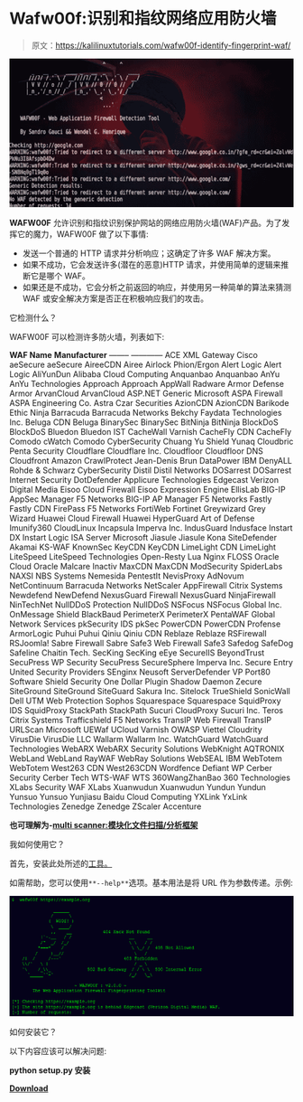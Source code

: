 # Wafw00f:识别和指纹网络应用防火墙

> 原文：<https://kalilinuxtutorials.com/wafw00f-identify-fingerprint-waf/>

[![Wafw00f : Identify & Fingerprint Web Application Firewall](img/ff4193314192777fa4369da7df1ef76d.png "Wafw00f : Identify & Fingerprint Web Application Firewall")](https://1.bp.blogspot.com/-zEku2-iGuho/XhXpDeJ2l7I/AAAAAAAAEVA/E58W9SN26S47IKFJFCU9Fb9C1Rsn7bf9ACLcBGAsYHQ/s1600/WAF%25281%2529.png)

**WAFW00F** 允许识别和指纹识别保护网站的网络应用防火墙(WAF)产品。为了发挥它的魔力，WAFW00F 做了以下事情:

*   发送一个普通的 HTTP 请求并分析响应；这确定了许多 WAF 解决方案。
*   如果不成功，它会发送许多(潜在的恶意)HTTP 请求，并使用简单的逻辑来推断它是哪个 WAF。
*   如果还是不成功，它会分析之前返回的响应，并使用另一种简单的算法来猜测 WAF 或安全解决方案是否正在积极响应我们的攻击。

它检测什么？

WAFW00F 可以检测许多防火墙，列表如下:

**WAF Name** **Manufacturer**
——– ————
ACE XML Gateway Cisco
aeSecure aeSecure
AireeCDN Airee
Airlock Phion/Ergon
Alert Logic Alert Logic
AliYunDun Alibaba Cloud Computing
Anquanbao Anquanbao
AnYu AnYu Technologies
Approach Approach
AppWall Radware
Armor Defense Armor
ArvanCloud ArvanCloud
ASP.NET Generic Microsoft
ASPA Firewall ASPA Engineering Co.
Astra Czar Securities
AzionCDN AzionCDN
Barikode Ethic Ninja
Barracuda Barracuda Networks
Bekchy Faydata Technologies Inc.
Beluga CDN Beluga
BinarySec BinarySec
BitNinja BitNinja
BlockDoS BlockDoS
Bluedon Bluedon IST
CacheWall Varnish
CacheFly CDN CacheFly
Comodo cWatch Comodo CyberSecurity
Chuang Yu Shield Yunaq
Cloudbric Penta Security
Cloudflare Cloudflare Inc.
Cloudfloor Cloudfloor DNS
Cloudfront Amazon
CrawlProtect Jean-Denis Brun
DataPower IBM
DenyALL Rohde & Schwarz CyberSecurity
Distil Distil Networks
DOSarrest DOSarrest Internet Security
DotDefender Applicure Technologies
Edgecast Verizon Digital Media
Eisoo Cloud Firewall Eisoo
Expression Engine EllisLab
BIG-IP AppSec Manager F5 Networks
BIG-IP AP Manager F5 Networks
Fastly Fastly CDN
FirePass F5 Networks
FortiWeb Fortinet
Greywizard Grey Wizard
Huawei Cloud Firewall Huawei
HyperGuard Art of Defense
Imunify360 CloudLinux
Incapsula Imperva Inc.
IndusGuard Indusface
Instart DX Instart Logic
ISA Server Microsoft
Jiasule Jiasule
Kona SiteDefender Akamai
KS-WAF KnownSec
KeyCDN KeyCDN
LimeLight CDN LimeLight
LiteSpeed LiteSpeed Technologies
Open-Resty Lua Nginx FLOSS
Oracle Cloud Oracle
Malcare Inactiv
MaxCDN MaxCDN
ModSecurity SpiderLabs
NAXSI NBS Systems
Nemesida PentestIt
NevisProxy AdNovum
NetContinuum Barracuda Networks
NetScaler AppFirewall Citrix Systems
Newdefend NewDefend
NexusGuard Firewall NexusGuard
NinjaFirewall NinTechNet
NullDDoS Protection NullDDoS
NSFocus NSFocus Global Inc.
OnMessage Shield BlackBaud
PerimeterX PerimeterX
PentaWAF Global Network Services
pkSecurity IDS pkSec
PowerCDN PowerCDN
Profense ArmorLogic
Puhui Puhui
Qiniu Qiniu CDN
Reblaze Reblaze
RSFirewall RSJoomla!
Sabre Firewall Sabre
Safe3 Web Firewall Safe3
Safedog SafeDog
Safeline Chaitin Tech.
SecKing SecKing
eEye SecureIIS BeyondTrust
SecuPress WP Security SecuPress
SecureSphere Imperva Inc.
Secure Entry United Security Providers
SEnginx Neusoft
ServerDefender VP Port80 Software
Shield Security One Dollar Plugin
Shadow Daemon Zecure
SiteGround SiteGround
SiteGuard Sakura Inc.
Sitelock TrueShield
SonicWall Dell
UTM Web Protection Sophos
Squarespace Squarespace
SquidProxy IDS SquidProxy
StackPath StackPath
Sucuri CloudProxy Sucuri Inc.
Teros Citrix Systems
Trafficshield F5 Networks
TransIP Web Firewall TransIP
URLScan Microsoft
UEWaf UCloud
Varnish OWASP
Viettel Cloudrity
VirusDie VirusDie LLC
Wallarm Wallarm Inc.
WatchGuard WatchGuard Technologies
WebARX WebARX Security Solutions
WebKnight AQTRONIX
WebLand WebLand
RayWAF WebRay Solutions
WebSEAL IBM
WebTotem WebTotem
West263 CDN West263CDN
Wordfence Defiant
WP Cerber Security Cerber Tech
WTS-WAF WTS
360WangZhanBao 360 Technologies
XLabs Security WAF XLabs
Xuanwudun Xuanwudun
Yundun Yundun
Yunsuo Yunsuo
Yunjiasu Baidu Cloud Computing
YXLink YxLink Technologies
Zenedge Zenedge
ZScaler Accenture

**也可理解为-[multi scanner:模块化文件扫描/分析框架](https://kalilinuxtutorials.com/multiscanner-modular-file-scanning-analysis/)**

我如何使用它？

首先，安装此处所述的[工具。](https://github.com/EnableSecurity/wafw00f#how-do-i-install-it)

如需帮助，您可以使用`**--help**`选项。基本用法是将 URL 作为参数传递。示例:

![](img/483d3c3b6313e5a953e9db7420e54feb.png)

如何安装它？

以下内容应该可以解决问题:

**python setup.py 安装**

[**Download**](https://github.com/EnableSecurity/wafw00f)